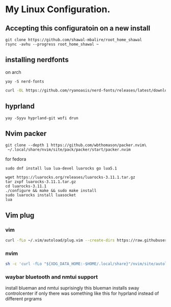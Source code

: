 # My Linux Configuration.


## Accepting this configuratoin on a new install

```fish
git clone https://github.com/shawal-mbalire/root_home_shawal
rsync -avhu --progress root_home_shawal ~
```

## installing nerdfonts
on arch 
```fish
yay -S nerd-fonts
```
```bash
curl -OL https://github.com/ryanoasis/nerd-fonts/releases/latest/download/JetBrainsMono.tar.xz
```

 ## hyprland

 ```
yay -Syyu hyprland-git wofi drun
```

## Nvim packer
```fish
git clone --depth 1 https://github.com/wbthomason/packer.nvim\
 ~/.local/share/nvim/site/pack/packer/start/packer.nvim
```

for fedora
```fish
sudo dnf install lua lua-devel luarocks go lua5.1
```
```fish
wget https://luarocks.org/releases/luarocks-3.11.1.tar.gz
tar zxpf luarocks-3.11.1.tar.gz
cd luarocks-3.11.1
./configure && make && sudo make install
sudo luarocks install luasocket
lua
```
## Vim plug

### vim
```bash
curl -fLo ~/.vim/autoload/plug.vim --create-dirs https://raw.githubusercontent.com/junegunn/vim-plug/master/plug.vim
```

### nvim
```bash
sh -c 'curl -fLo "${XDG_DATA_HOME:-$HOME/.local/share}"/nvim/site/autoload/plug.vim --create-dirs   https://raw.githubusercontent.com/junegunn/vim-plug/master/plug.vim'
```

### waybar bluetooth and nmtui support

install blueman and nmtui
suprisingly this blueman installs sway controlcenter
if only there was something like this for hyprland instead of different prgrams
